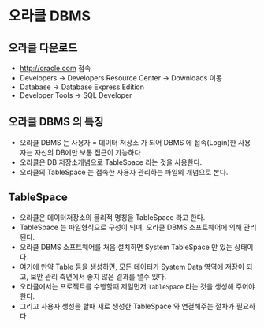 # 오라클 DBMS

## 오라클 다운로드

- http://oracle.com 접속
- Developers -> Developers Resource Center -> Downloads 이동
- Database -> Database Express Edition
- Developer Tools -> SQL Developer

## 오라클 DBMS 의 특징

- 오라클 DBMS 는 사용자 = 데이터 저장소 가 되어 DBMS 에 접속(Login)한 사용자는 자신의 DB에만 보통 접근이 가능하다
- 오라클은 DB 저장소개념으로 TableSpace 라는 것을 사용한다.
- 오라클의 TableSpace 는 접속한 사용자 관리하는 파일의 개념으로 본다.

## TableSpace

- 오라클은 데이터저장소의 물리적 명칭을 TableSpace 라고 한다.
- TableSpace 는 파일형식으로 구성이 되며, 오라클 DBMS 소프트웨어에 의해 관리된다.
- 오라클 DBMS 소프트웨어를 처음 설치하면 System TableSpace 만 있는 상태이다.
- 여기에 만약 Table 등을 생성하면, 모든 데이터가 System Data 영역에 저장이 되고, 보안 관리 측면에서 좋지 않은 결과를 낼수 있다.
- 오라클에서는 프로젝트를 수행할때 제일먼저 `TableSpace` 라는 것을 생성해 주어야 한다.
- 그리고 사용자 생성을 할때 새로 생성한 TableSpace 와 연결해주는 절차가 필요하다
